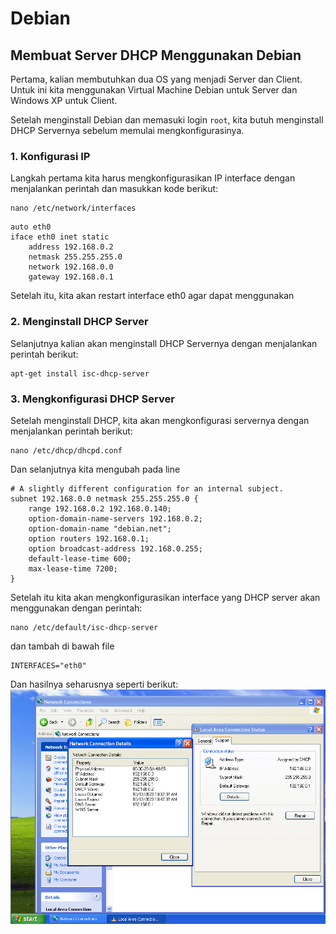 # Debian
## Membuat Server DHCP Menggunakan Debian

Pertama, kalian membutuhkan dua OS yang menjadi Server dan Client. Untuk ini kita menggunakan Virtual Machine Debian untuk Server dan Windows XP untuk Client.

Setelah menginstall Debian dan memasuki login ```root```, kita butuh menginstall DHCP Servernya sebelum memulai mengkonfigurasinya.

### 1. Konfigurasi IP

Langkah pertama kita harus mengkonfigurasikan IP interface dengan menjalankan perintah dan masukkan kode berikut:  
```
nano /etc/network/interfaces
```
```
auto eth0
iface eth0 inet static
    address 192.168.0.2
    netmask 255.255.255.0
    network 192.168.0.0
    gateway 192.168.0.1
```
Setelah itu, kita akan restart interface eth0 agar dapat menggunakan 
### 2. Menginstall DHCP Server

Selanjutnya kalian akan menginstall DHCP Servernya dengan menjalankan perintah berikut:
```
apt-get install isc-dhcp-server
```
### 3. Mengkonfigurasi DHCP Server

Setelah menginstall DHCP, kita akan mengkonfigurasi servernya dengan menjalankan perintah berikut:
```
nano /etc/dhcp/dhcpd.conf
```
Dan selanjutnya kita mengubah pada line
```
# A slightly different configuration for an internal subject.
subnet 192.168.0.0 netmask 255.255.255.0 {
    range 192.168.0.2 192.168.0.140;
    option-domain-name-servers 192.168.0.2;
    option-domain-name "debian.net";
    option routers 192.168.0.1;
    option broadcast-address 192.168.0.255;
    default-lease-time 600;
    max-lease-time 7200;
}
```
Setelah itu kita akan mengkonfigurasikan interface yang DHCP server akan menggunakan dengan perintah:
```
nano /etc/default/isc-dhcp-server
```
dan tambah di bawah file
```
INTERFACES="eth0"
```
Dan hasilnya seharusnya seperti berikut:
![hasil](/docs/imgs/result.png)